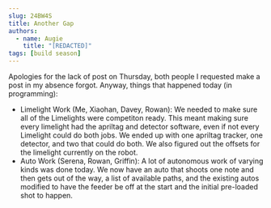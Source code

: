```yaml
---
slug: 24BW4S
title: Another Gap
authors:
  - name: Augie
    title: "[REDACTED]"
tags: [build season]
---
```

Apologies for the lack of post on Thursday, both people I requested make a post in my absence forgot. Anyway, things that happened today (in programming):
* Limelight Work (Me, Xiaohan, Davey, Rowan): We needed to make sure all of the Limelights were competiton ready. This meant making sure every limelight had the apriltag and detector software, even if not every Limelight could do both jobs. We ended up with one apriltag tracker, one detector, and two that could do both. We also figured out the offsets for the limelight currently on the robot. 
* Auto Work (Serena, Rowan, Griffin): A lot of autonomous work of varying kinds was done today. We now have an auto that shoots one note and then gets out of the way, a list of available paths, and the existing autos modified to have the feeder be off at the start and the initial pre-loaded shot to happen. 